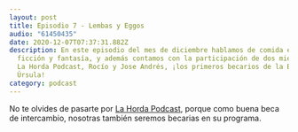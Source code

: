 ```yaml
---
layout: post
title: Episodio 7 - Lembas y Eggos
audio: "61450435"
date: 2020-12-07T07:37:31.882Z
description: En este episodio del mes de diciembre hablamos de comida en ciencia
  ficción y fantasía, y además contamos con la participación de dos miembros de
  La Horda Podcast, Rocío y Jose Andrés, ¡los primeros becarios de la Beca
  Úrsula!
category: podcast
---
```


No te olvides de pasarte por [La Horda Podcast](https://www.ivoox.com/podcast-horda-podcast_sq_f11041886_1.html), porque como buena beca de intercambio, nosotras también seremos becarias en su programa.